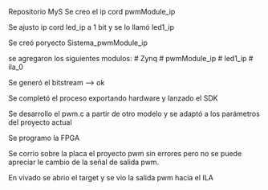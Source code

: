 Repositorio MyS
Se creo el ip cord pwmModule_ip

Se ajusto ip cord led_ip a 1 bit y se lo llamó led1_ip

Se creó poryecto Sistema_pwmModule_ip

se agregaron los siguientes modulos:
	# Zynq
	# pwmModule_ip
	# led1_ip
	# ila_0

Se generó el bitstream --> ok

Se completó el proceso exportando hardware y lanzado el SDK

Se desarrollo el pwm.c a partir de otro modelo y se adaptó a los parámetros del proyecto actual

Se programo la FPGA

Se corrio sobre la placa el proyecto pwm sin errores pero no se puede apreciar le cambio de la señal de salida pwm.

En vivado se abrio el target y se vio la salida pwm hacia el ILA